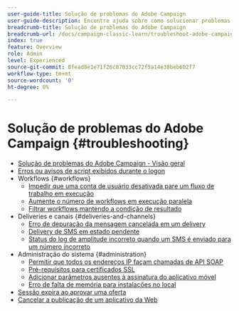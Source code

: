 ```yaml
---
user-guide-title: Solução de problemas do Adobe Campaign
user-guide-description: Encontre ajuda sobre como solucionar problemas com o Adobe Campaign.
breadcrumb-title: Solução de problemas do Adobe Campaign
breadcrumb-url: /docs/campaign-classic-learn/troubleshoot-adobe-campaign/overview.html
index: true
feature: Overview
role: Admin
level: Experienced
source-git-commit: 8fead8e1e71f26c87033cc72f5a14e38beb602f7
workflow-type: tm+mt
source-wordcount: '0'
ht-degree: 0%

---
```



# Solução de problemas do Adobe Campaign {#troubleshooting}

+ [Solução de problemas do Adobe Campaign - Visão geral](/help/troubleshoot-adobe-campaign/overview.md)
+ [Erros ou avisos de script exibidos durante o logon](/help/troubleshoot-adobe-campaign/script-error-during-login-errors.md)
+ Workflows {#workflows}
   + [Impedir que uma conta de usuário desativada pare um fluxo de trabalho em execução](/help/troubleshoot-adobe-campaign/prevent-disabled-accounts-from-stopping-workflow.md)
   + [Aumente o número de workflows em execução paralela](/help/troubleshoot-adobe-campaign/increase-parallel-workflows.md)
   + [Filtrar workflows mantendo a condição de resultado](/help/troubleshoot-adobe-campaign/keep-result-workflow.md)
+ Deliveries e canais {#deliveries-and-channels}
   + [Erro de depuração da mensagem cancelada em um delivery](/help/troubleshoot-adobe-campaign/message-cancelled-error.md)
   + [Delivery de SMS em estado pendente](/help/troubleshoot-adobe-campaign/resolve-pending-state-sms-delivery.md)
   + [Status do log de amplitude incorreto quando um SMS é enviado para um número incorreto](/help/troubleshoot-adobe-campaign/sms-broad-log.md)
+ Administração do sistema {#administration}
   + [Permitir que todos os endereços IP façam chamadas de API SOAP](/help/troubleshoot-adobe-campaign/allow-all-ip-address-to-make-soap-calls.md)
   + [Pré-requisitos para certificados SSL](/help/troubleshoot-adobe-campaign/ssl-pre-requisites.md)
   + [Adicionar parâmetros ausentes à assinatura do aplicativo móvel](/help/troubleshoot-adobe-campaign/missing-parameters-app-subscription.md)
   + [Erro de falta de memória para instalações no local](/help/troubleshoot-adobe-campaign/troubleshooting-memory-issues.md)
+ [Sessão expira ao aprovar uma oferta](/help/troubleshoot-adobe-campaign/session-expired-approving-offer.md)
+ [Cancelar a publicação de um aplicativo da Web](/help/troubleshoot-adobe-campaign/unpublish-web-application.md)